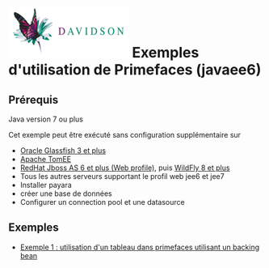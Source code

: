 [![alt text](/dav_logo_small.png "Davidson Consulting")](http://www.davidson.fr/)
Exemples d'utilisation de Primefaces (javaee6)
==================================

Prérequis
---------
Java version 7 ou plus

Cet exemple peut être exécuté sans configuration supplémentaire sur 
 - [Oracle Glassfish 3 et plus](https://glassfish.java.net/)
 - [Apache TomEE](http://tomee.apache.org/)
 - [RedHat Jboss AS 6 et plus (Web profile)](http://jbossas.jboss.org/downloads), puis [WildFly 8 et plus](http://wildfly.org/)
 - Tous les autres serveurs supportant le profil web jee6 et jee7
 - Installer payara
 - créer une base de données
 - Configurer un connection pool et une datasource

Exemples
--------

 - [Exemple 1 : utilisation d'un tableau dans primefaces utilisant un backing bean](./src/main/webapp/exemple1.xhtml)
